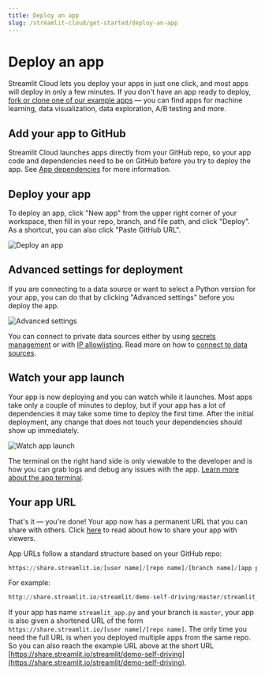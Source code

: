```yaml
---
title: Deploy an app
slug: /streamlit-cloud/get-started/deploy-an-app
---
```


# Deploy an app

Streamlit Cloud lets you deploy your apps in just one click, and most apps will deploy in only a few minutes. If you don't have an app ready to deploy, [fork or clone one of our example apps](https://share.streamlit.io/streamlit/cloud-example-apps/main?hsCtaTracking=28f10086-a3a5-4ea8-9403-f3d52bf26184%7C22470002-acb1-4d93-8286-00ee4f8a46fb) — you can find apps for machine learning, data visualization, data exploration, A/B testing and more.

## Add your app to GitHub

Streamlit Cloud launches apps directly from your GitHub repo, so your app code and dependencies need to be on GitHub before you try to deploy the app. See [App dependencies](/streamlit-cloud/get-started/deploy-an-app/app-dependencies) for more information.

## Deploy your app

To deploy an app, click "New app" from the upper right corner of your workspace, then fill in your repo, branch, and file path, and click "Deploy". As a shortcut, you can also click "Paste GitHub URL".

![Deploy an app](/images/streamlit-cloud/deploy-an-app.png)

## Advanced settings for deployment

If you are connecting to a data source or want to select a Python version for your app, you can do that by clicking "Advanced settings" before you deploy the app.

![Advanced settings](/images/streamlit-cloud/advanced-settings.png)

You can connect to private data sources either by using [secrets management](/streamlit-cloud/get-started/deploy-an-app/connect-to-data-sources/secrets-management) or with [IP allowlisting](/streamlit-cloud/get-started/deploy-an-app/connect-to-data-sources/stable-outbound-ip-addresses). Read more on how to [connect to data sources](/streamlit-cloud/get-started/deploy-an-app/connect-to-data-sources).

## Watch your app launch

Your app is now deploying and you can watch while it launches. Most apps take only a couple of minutes to deploy, but if your app has a lot of dependencies it may take some time to deploy the first time. After the initial deployment, any change that does not touch your dependencies should show up immediately.

![Watch app launch](/images/streamlit-cloud/watch-app-launch.png)

<Note>

The terminal on the right hand side is only viewable to the developer and is how you can grab logs and debug any issues with the app. [Learn more about the app terminal](/streamlit-cloud/get-started/manage-your-app#app-terminal).

</Note>

## Your app URL

That's it — you're done! Your app now has a permanent URL that you can share with others. Click [here]() to read about how to share your app with viewers.

App URLs follow a standard structure based on your GitHub repo:

```python
https://share.streamlit.io/[user name]/[repo name]/[branch name]/[app path]
```

For example:

```python
http://share.streamlit.io/streamlit/demo-self-driving/master/streamlit_app.py
```

If your app has name `streamlit_app.py` and your branch is `master`, your app is also given a shortened URL of the form `https://share.streamlit.io/[user name]/[repo name]`. The only time you need the full URL is when you deployed multiple apps from the same repo. So you can also reach the example URL above at the short URL [https://share.streamlit.io/streamlit/demo-self-driving](https://share.streamlit.io/streamlit/demo-self-driving).
